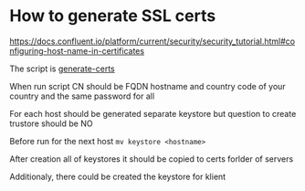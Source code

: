 # How to generate SSL certs

https://docs.confluent.io/platform/current/security/security_tutorial.html#configuring-host-name-in-certificates

The script is [generate-certs](https://github.com/confluentinc/confluent-platform-security-tools/blob/master/kafka-generate-ssl.sh)

When run script CN should be FQDN hostname and country code of your country and the same password for all

For each host should be generated separate keystore but question to create trustore should be NO

Before run for the next host `mv keystore <hostname>`

After creation all of keystores it should be copied to certs forlder of servers

Additionaly, there could be created the keystore for klient